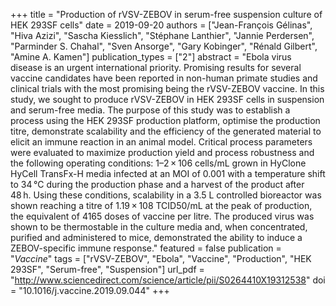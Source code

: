 +++
title = "Production of rVSV-ZEBOV in serum-free suspension culture of HEK 293SF cells"
date = 2019-09-20
authors = ["Jean-François Gélinas", "Hiva Azizi", "Sascha Kiesslich", "Stéphane Lanthier", "Jannie Perdersen", "Parminder S. Chahal", "Sven Ansorge", "Gary Kobinger", "Rénald Gilbert", "Amine A. Kamen"]
publication_types = ["2"]
abstract = "Ebola virus disease is an urgent international priority. Promising results for several vaccine candidates have been reported in non-human primate studies and clinical trials with the most promising being the rVSV-ZEBOV vaccine. In this study, we sought to produce rVSV-ZEBOV in HEK 293SF cells in suspension and serum-free media. The purpose of this study was to establish a process using the HEK 293SF production platform, optimise the production titre, demonstrate scalability and the efficiency of the generated material to elicit an immune reaction in an animal model. Critical process parameters were evaluated to maximize production yield and process robustness and the following operating conditions: 1–2 × 106 cells/mL grown in HyClone HyCell TransFx-H media infected at an MOI of 0.001 with a temperature shift to 34 °C during the production phase and a harvest of the product after 48 h. Using these conditions, scalability in a 3.5 L controlled bioreactor was shown reaching a titre of 1.19 × 108 TCID50/mL at the peak of production, the equivalent of 4165 doses of vaccine per litre. The produced virus was shown to be thermostable in the culture media and, when concentrated, purified and administered to mice, demonstrated the ability to induce a ZEBOV-specific immune response."
featured = false
publication = "*Vaccine*"
tags = ["rVSV-ZEBOV", "Ebola", "Vaccine", "Production", "HEK 293SF", "Serum-free", "Suspension"]
url_pdf = "http://www.sciencedirect.com/science/article/pii/S0264410X19312538"
doi = "10.1016/j.vaccine.2019.09.044"
+++

